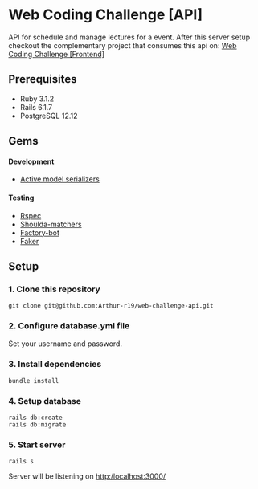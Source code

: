 # Web Coding Challenge [API]
API for schedule and manage lectures for a event. After this server setup checkout the complementary project that consumes this api on: [Web Coding Challenge [Frontend]](https://github.com/Arthur-r19/web-challenge-frontend/tree/develop)

## Prerequisites
- Ruby 3.1.2
- Rails 6.1.7
- PostgreSQL 12.12

## Gems
#### Development
- [Active model serializers](https://github.com/rails-api/active_model_serializers)

#### Testing
- [Rspec](https://github.com/rspec/rspec-rails)
- [Shoulda-matchers](https://github.com/thoughtbot/shoulda-matchers)
- [Factory-bot](https://github.com/thoughtbot/factory_bot_rails)
- [Faker](https://github.com/faker-ruby/faker)

## Setup
### 1. Clone this repository
```
git clone git@github.com:Arthur-r19/web-challenge-api.git
```
### 2. Configure database.yml file
Set your username and password.
### 3. Install dependencies
```
bundle install
```
### 4. Setup database
```
rails db:create
rails db:migrate
```
### 5. Start server
```
rails s
```
Server will be listening on [http:/localhost:3000/](http:/localhost:3000/)
